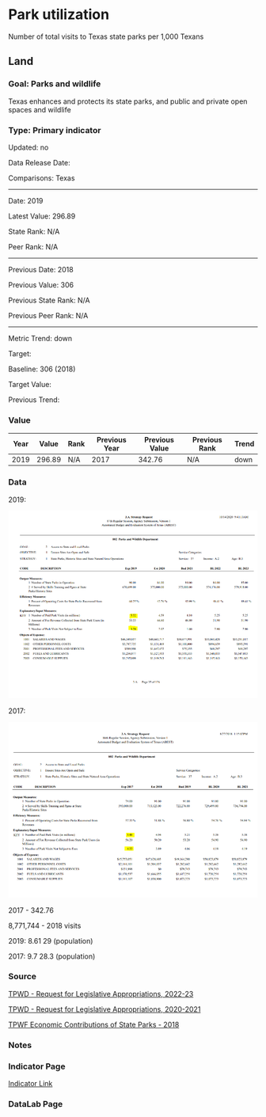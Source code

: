 # Park utilization

Number of total visits to Texas state parks per 1,000 Texans

## Land

### Goal: Parks and wildlife

Texas enhances and protects its state parks, and public and private open spaces and wildlife

### Type: Primary indicator

Updated: no

Data Release Date: 

Comparisons: Texas

----

Date: 2019

Latest Value: 296.89 

State Rank: N/A

Peer Rank:  N/A


----

Previous Date: 2018

Previous Value: 306

Previous State Rank: N/A

Previous Peer Rank:  N/A


----
Metric Trend: down

Target: 

Baseline: 306 (2018)

Target Value: 

Previous Trend: 

  

### Value

| Year      |  Value      | Rank        | Previous Year | Previous Value | Previous Rank | Trend | 
| ----------- | ----------- | ----------- | ----------- | ----------- | ----------- | -----------|
|   2019      |    296.89   |      N/A    |     2017    |    342.76   |     N/A     |    down    |


### Data

2019:

![2019](./images/2019_parkvisits.PNG)

2017:

![2019](./images/2017_parkvisits.PNG)

2017 - 342.76

8,771,744 - 2018 visits

2019:
8.61
29 (population)

2017:
9.7 
28.3 (population)

### Source

[TPWD - Request for Legislative Appropriations, 2022-23](https://tpwd.texas.gov/publications/pwdpubs/media/FY22-23-TPWD-LAR.pdf)

[TPWD - Request for Legislative Appropriations, 2020-2021](https://tpwd.texas.gov/publications/pwdpubs/media/FY20-21-TPWD-LAR.pdf)

[TPWF Economic Contributions of State Parks - 2018](https://www.tpwf.org/wp-content/uploads/2019/02/The-Economic-Contributions-of-State-Parks-2018-Report.pdf)

### Notes


### Indicator Page

[Indicator Link](https://indicators.texas2036.org/indicator/113)


### DataLab Page

